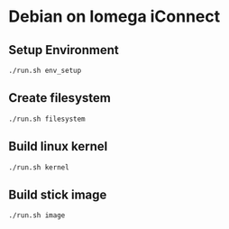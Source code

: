 # Debian on Iomega iConnect

## Setup Environment

    ./run.sh env_setup

## Create filesystem

    ./run.sh filesystem

## Build linux kernel

    ./run.sh kernel

## Build stick image

    ./run.sh image